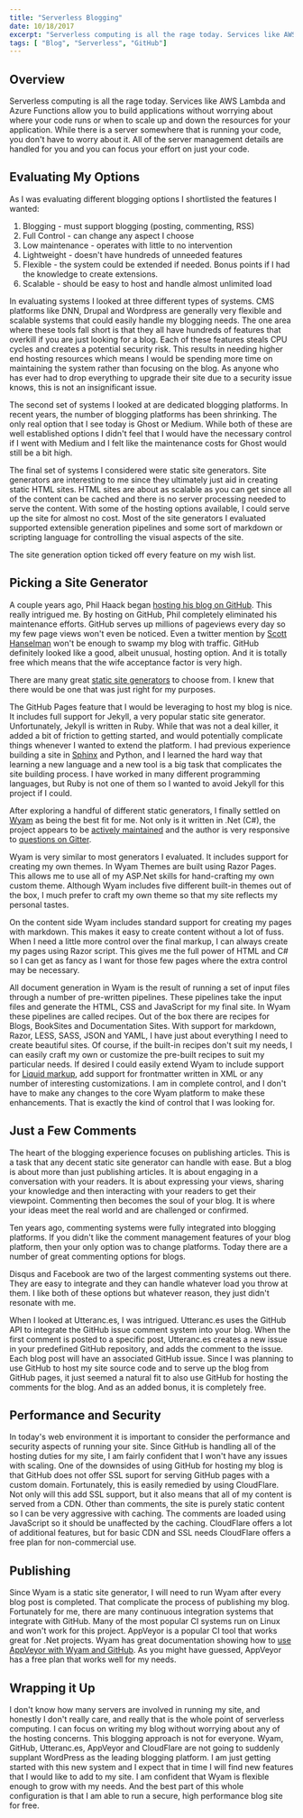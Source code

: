```yaml
---
title: "Serverless Blogging"
date: 10/18/2017
excerpt: "Serverless computing is all the rage today. Services like AWS Lambda and Azure Functions allow you to build applications without worrying about where your code runs or when to scale up and down the resources for your application. While there is a server somewhere that is running your code, you don't have to worry about it. All of the server management details are handled for you and you can focus your effort on just your code. \n"
tags: [ "Blog", "Serverless", "GitHub"]
---
```


## Overview

Serverless computing is all the rage today. Services like AWS Lambda and Azure Functions allow you to build applications without worrying about where your code runs or when to scale up and down the resources for your application. While there is a server somewhere that is running your code, you don't have to worry about it. All of the server management details are handled for you and you can focus your effort on just your code.

<!-- more -->

## Evaluating My Options

As I was evaluating different blogging options I shortlisted the features I wanted:

1. Blogging - must support blogging (posting, commenting, RSS)
1. Full Control - can change any aspect I choose
1. Low maintenance - operates with little to no intervention
1. Lightweight - doesn't have hundreds of unneeded features
1. Flexible - the system could be extended if needed. Bonus points if I had the knowledge to create extensions.
1. Scalable - should be easy to host and handle almost unlimited load

In evaluating systems I looked at three different types of systems. CMS platforms like DNN, Drupal and Wordpress are generally very flexible and scalable systems that could easily handle my blogging needs. The one area where these tools fall short is that they all have hundreds of features that overkill if you are just looking for a blog. Each of these features steals CPU cycles and creates a potential security risk. This results in needing higher end hosting resources which means I would be spending more time on maintaining the system rather than focusing on the blog. As anyone who has ever had to drop everything to upgrade their site due to a security issue knows, this is not an insignificant issue.

The second set of systems I looked at are dedicated blogging platforms. In recent years, the number of blogging platforms has been shrinking. The only real option that I see today is Ghost or Medium. While both of these are well established options I didn't feel that I would have the necessary control if I went with Medium and I felt like the maintenance costs for Ghost would still be a bit high.

The final set of systems I considered were static site generators. Site generators are interesting to me since they ultimately just aid in creating static HTML sites. HTML sites are about as scalable as you can get since all of the content can be cached and there is no server processing needed to serve the content. With some of the hosting options available, I could serve up the site for almost no cost. Most of the site generators I evaluated supported extensible generation pipelines and some sort of markdown or scripting language for controlling the visual aspects of the site.

The site generation option ticked off every feature on my wish list.

## Picking a Site Generator

A couple years ago, Phil Haack began [hosting his blog on GitHub](http://www.shopsmith.com/ownersite/catalog/l_univlathetoolrest.htm). This really intrigued me. By hosting on GitHub, Phil completely eliminated his maintenance efforts. GitHub serves up millions of pageviews every day so my few page views won't even be noticed. Even a twitter mention by [Scott Hanselman](https://www.hanselman.com/) won't be enough to swamp my blog with traffic. GitHub definitely looked like a good, albeit unusual, hosting option. And it is totally free which means that the wife acceptance factor is very high.

There are many great [static site generators](https://www.staticgen.com/) to choose from. I knew that there would be one that was just right for my purposes.

The GitHub Pages feature that I would be leveraging to host my blog is nice. It includes full support for Jekyll, a very popular static site generator. Unfortunately, Jekyll is written in Ruby. While that was not a deal killer, it added a bit of friction to getting started, and would potentially complicate things whenever I wanted to extend the platform. I had previous experience building a site in [Sphinx](http://www.sphinx-doc.org/en/stable/) and Python, and I learned the hard way that learning a new language and a new tool is a big task that complicates the site building process. I have worked in many different programming languages, but Ruby is not one of them so I wanted to avoid Jekyll for this project if I could.

After exploring a handful of different static generators, I finally settled on [Wyam](http://wyam.io) as being the best fit for me. Not only is it written in .Net (C#), the project appears to be [actively maintained](https://github.com/Wyamio/Wyam) and the author is very responsive to [questions on Gitter](https://gitter.im/Wyamio/Wyam).

Wyam is very similar to most generators I evaluated. It includes support for creating my own themes. In Wyam Themes are built using Razor Pages. This allows me to use all of my ASP.Net skills for hand-crafting my own custom theme. Although Wyam includes five different built-in themes out of the box, I much prefer to craft my own theme so that my site reflects my personal tastes.

On the content side Wyam includes standard support for creating my pages with markdown. This makes it easy to create content without a lot of fuss. When I need a little more control over the final markup, I can always create my pages using Razor script. This gives me the full power of HTML and C# so I can get as fancy as I want for those few pages where the extra control may be necessary.

All document generation in Wyam is the result of running a set of input files through a number of pre-written pipelines. These pipelines take the input files and generate the HTML, CSS and JavaScript for my final site. In Wyam these pipelines are called recipes. Out of the box there are recipes for Blogs, BookSites and Documentation Sites. With support for markdown, Razor, LESS, SASS, JSON and YAML, I have just about everything I need to create beautiful sites. Of course, if the built-in recipes don't suit my needs, I can easily craft my own or customize the pre-built recipes to suit my particular needs. If desired I could easily extend Wyam to include support for [Liquid markup](http://dotliquidmarkup.org/), add support for frontmatter written in XML or any number of interesting customizations. I am in complete control, and I don't have to make any changes to the core Wyam platform to make these enhancements. That is exactly the kind of control that I was looking for.

## Just a Few Comments

The heart of the blogging experience focuses on publishing articles. This is a task that any decent static site generator can handle with ease. But a blog is about more than just publishing articles. It is about engaging in a conversation with your readers. It is about expressing your views, sharing your knowledge and then interacting with your readers to get their viewpoint. Commenting then becomes the soul of your blog. It is where your ideas meet the real world and are challenged or confirmed.

Ten years ago, commenting systems were fully integrated into blogging platforms. If you didn't like the comment management features of your blog platform, then your only option was to change platforms. Today there are a number of great commenting options for blogs.

Disqus and Facebook are two of the largest commenting systems out there. They are easy to integrate and they can handle whatever load you throw at them. I like both of these options but whatever reason, they just didn't resonate with me.

When I looked at Utteranc.es, I was intrigued. Utteranc.es uses the GitHub API to integrate the GitHub issue comment system into your blog. When the first comment is posted to a specific post, Utteranc.es creates a new issue in your predefined GitHub repository, and adds the comment to the issue. Each blog post will have an associated GitHub issue. Since I was planning to use GitHub to host my site source code and to serve up the blog from GitHub pages, it just seemed a natural fit to also use GitHub for hosting the comments for the blog. And as an added bonus, it is completely free.

## Performance and Security

In today's web environment it is important to consider the performance and security aspects of running your site. Since GitHub is handling all of the hosting duties for my site, I am fairly confident that I won't have any issues with scaling. One of the downsides of using GitHub for hosting my blog is that GitHub does not offer SSL suport for serving GitHub pages with a custom domain. Fortunately, this is easily remedied by using CloudFlare. Not only will this add SSL support, but it also means that all of my content is served from a CDN. Other than comments, the site is purely static content so I can be very aggressive with caching. The comments are loaded using JavaScript so it should be unaffected by the caching. CloudFlare offers a lot of additional features, but for basic CDN and SSL needs CloudFlare offers a free plan for non-commercial use.

## Publishing

Since Wyam is a static site generator, I will need to run Wyam after every blog post is completed. That complicate the process of publishing my blog. Fortunately for me, there are many continuous integration systems that integrate with GitHub. Many of the most popular CI systems run on Linux and won't work for this project. AppVeyor is a popular CI tool that works great for .Net projects. Wyam has great documentation showing how to [use AppVeyor with Wyam and GitHub](https://wyam.io/docs/deployment/appveyor). As you might have guessed, AppVeyor has a free plan that works well for my needs.

## Wrapping it Up

I don't know how many servers are involved in running my site, and honestly I don't really care, and really that is the whole point of serverless computing. I can focus on writing my blog without worrying about any of the hosting concerns. This blogging approach is not for everyone. Wyam, GitHub, Utteranc.es, AppVeyor and CloudFlare are not going to suddenly supplant WordPress as the leading blogging platform. I am just getting started with this new system and I expect that in time I will find new features that I would like to add to my site. I am confident that Wyam is flexible enough to grow with my needs. And the best part of this whole configuration is that I am able to run a secure, high performance blog site for free.
